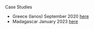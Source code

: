 Case Studies
- Greece (Ianos) September 2020 [here](https://nbviewer.org/github/kleok/FLOODPY/blob/main/notebooks/Floodpy_Ianos.ipynb)
- Madagascar January 2023 [here](https://nbviewer.org/github/kleok/FLOODPY/blob/main/notebooks/Floodpy_Madagascar_Jan_2023.ipynb)
